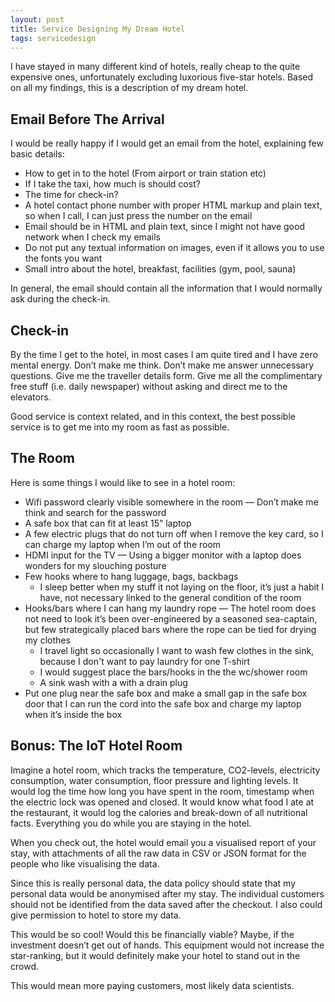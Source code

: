 ```yaml
---
layout: post
title: Service Designing My Dream Hotel
tags: servicedesign
---
```

I have stayed in many different kind of hotels, really cheap to the quite expensive ones, unfortunately excluding luxorious five-star hotels. Based on all my findings, this is a description of my dream hotel.

## Email Before The Arrival

I would be really happy if I would get an email from the hotel, explaining few basic details:

- How to get in to the hotel (From airport or train station etc)
- If I take the taxi, how much is should cost?
- The time for check-in?
- A hotel contact phone number with proper HTML markup and plain text, so when I call, I can just press the number on the email
- Email should be in HTML and plain text, since I might not have good network when I check my emails
- Do not put any textual information on images, even if it allows you to use the fonts you want
- Small intro about the hotel, breakfast, facilities (gym, pool, sauna)

In general, the email should contain all the information that I would normally ask during the check-in.

## Check-in

By the time I get to the hotel, in most cases I am quite tired and I have zero mental energy. Don’t make me think. Don’t make me answer unnecessary questions. Give me the traveller details form. Give me all the complimentary free stuff (i.e. daily newspaper) without asking and direct me to the elevators.

Good service is context related, and in this context, the best possible service is to get me into my room as fast as possible.

## The Room

Here is some things I would like to see in a hotel room:

- Wifi password clearly visible somewhere in the room — Don’t make me think and search for the password
- A safe box that can fit at least 15” laptop
- A few electric plugs that do not turn off when I remove the key card, so I can charge my laptop when I’m out of the room
- HDMI input for the TV — Using a bigger monitor with a laptop does wonders for my slouching posture
- Few hooks where to hang luggage, bags, backbags
  - I sleep better when my stuff it not laying on the floor, it’s just a habit I have, not necessary linked to the general condition of the room
- Hooks/bars where I can hang my laundry rope
  — The hotel room does not need to look it’s been over-engineered by a seasoned sea-captain, but few strategically placed bars where the rope can be tied for drying my clothes
  - I travel light so occasionally I want to wash few clothes in the sink, because I don't want to pay laundry for one T-shirt
  - I would suggest place the bars/hooks in the the wc/shower room
  - A sink wash with a with a drain plug
- Put one plug near the safe box and make a small gap in the safe box door that I can run the cord into the safe box and charge my laptop when it’s inside the box

## Bonus: The IoT Hotel Room

Imagine a hotel room, which tracks the temperature, CO2-levels, electricity consumption, water consumption, floor pressure and lighting levels. It would log the time how long you have spent in the room, timestamp when the electric lock was opened and closed. It would know what food I ate at the restaurant, it would log the calories and break-down of all nutritional facts. Everything you do while you are staying in the hotel.

When you check out, the hotel would email you a visualised report of your stay, with attachments of all the raw data in CSV or JSON format for the people who like visualising the data.

Since this is really personal data, the data policy should state that my personal data would be anonymised after my stay. The individual customers should not be identified from the data saved after the checkout. I also could give permission to hotel to store my data.

This would be so cool! Would this be financially viable? Maybe, if the investment doesn’t get out of hands. This equipment would not increase the star-ranking, but it would definitely make your hotel to stand out in the crowd.

This would mean more paying customers, most likely data scientists.

